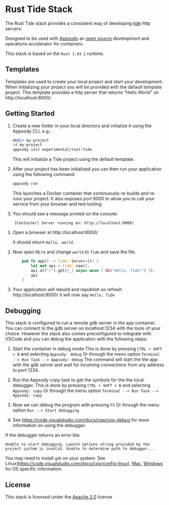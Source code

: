 # Rust Tide Stack

The Rust Tide stack provides a consistent way of developing [tide](https://github.com/http-rs/tide) http servers.

Designed to be used with [Appsody](https://appsody.dev/) an [open source](https://github.com/appsody/) development and operations accelerator for containers.

This stack is based on the `Rust 1.43.1` runtime.

## Templates

Templates are used to create your local project and start your development. When initializing your project you will be provided with the default template project. This template provides a http server that returns "Hello World" on http://localhost:8000/.

## Getting Started

1. Create a new folder in your local directory and initialize it using the Appsody CLI, e.g.:

    ```bash
    mkdir my-project
    cd my-project
    appsody init experimental/rust-tide
    ```
    This will initialize a Tide project using the default template.

1. After your project has been initialized you can then run your application using the following command:

    ```bash
    appsody run
    ```

    This launches a Docker container that continuously re-builds and re-runs your project. It also exposes port 8000 to allow you to call your service from your browser and test tooling.

1. You should see a message printed on the console:

```
    [Container] Server running on: http://localhost:8000/
```

1. Open a browser at http://localhost:8000/
     
     It should return `Hello, world`.

1. Now open lib.rs and change `world` to `Tide` and save the file.

    ```rust
        pub fn app() -> tide::Server<()> {    
            let mut api = tide::new();
            api.at("/").get(|_| async move { Ok("Hello, Tide!") });
            api
        }
    ```

1. Your application will rebuild and republish so refresh http://localhost:8000/ it will now say `Hello, Tide`


## Debugging

This stack is configured to run a remote gdb server in the app container. 
You can connect to the gdb server on localhost:1234 with the tools of your choice.
However the stack also comes preconfigured to integrate with VSCode and you can debug the application with the following steps:

1. Start the container in debug mode
   This is done by pressing `CTRL + SHFT + B` and selecting `Appsody: debug` 
   Or through the menu option `Terminal --> Run Task --> Appsody: debug`
   The command will start the the app with the gdb server and wait for incoming connections from any address to port 1234. 

2. Run the Appsody copy task to get the symbols for the the local debugger.
   This is done by pressing `CTRL + SHFT + B` and selecting `Appsody: copy` 
   Or through the menu option `Terminal --> Run Task --> Appsody: copy`
    
3. Now we can debug the program with pressing `F5`
   Or through the menu option `Run --> Start Debugging`

4. See https://code.visualstudio.com/docs/cpp/cpp-debug for more information on using the debugger.

If the debugger returns an error like 
```
Unable to start debugging. Launch options string provided by the project system is invalid. Unable to determine path to debugger...
```
You may need to install `gdb` on your system. 
See Linux(https://code.visualstudio.com/docs/cpp/config-linux), [Mac](https://code.visualstudio.com/docs/cpp/config-clang-mac), [Windows](https://code.visualstudio.com/docs/cpp/cpp-debug#_windows-debugging-with-gdb) for OS specific information.

## License

This stack is licensed under the [Apache 2.0](./image/LICENSE) license